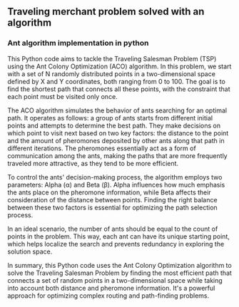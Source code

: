 ## Traveling merchant problem solved with an algorithm
### Ant algorithm implementation in python
This Python code aims to tackle the Traveling Salesman Problem (TSP) using the Ant Colony Optimization (ACO) algorithm. In this problem, we start with a set of N randomly distributed points in a two-dimensional space defined by X and Y coordinates, both ranging from 0 to 100. The goal is to find the shortest path that connects all these points, with the constraint that each point must be visited only once.

The ACO algorithm simulates the behavior of ants searching for an optimal path. It operates as follows: a group of ants starts from different initial points and attempts to determine the best path. They make decisions on which point to visit next based on two key factors: the distance to the point and the amount of pheromones deposited by other ants along that path in different iterations. The pheromones essentially act as a form of communication among the ants, making the paths that are more frequently traveled more attractive, as they tend to be more efficient.

To control the ants' decision-making process, the algorithm employs two parameters: Alpha (α) and Beta (β). Alpha influences how much emphasis the ants place on the pheromone information, while Beta affects their consideration of the distance between points. Finding the right balance between these two factors is essential for optimizing the path selection process.

In an ideal scenario, the number of ants should be equal to the count of points in the problem. This way, each ant can have its unique starting point, which helps localize the search and prevents redundancy in exploring the solution space.

In summary, this Python code uses the Ant Colony Optimization algorithm to solve the Traveling Salesman Problem by finding the most efficient path that connects a set of random points in a two-dimensional space while taking into account both distance and pheromone information. It's a powerful approach for optimizing complex routing and path-finding problems.




